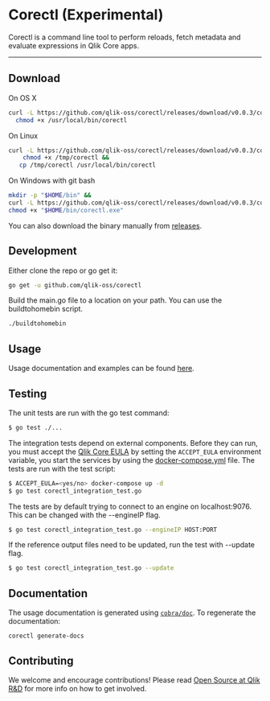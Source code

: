 # Corectl (Experimental)
Corectl is a command line tool to perform reloads, fetch metadata and evaluate expressions in Qlik Core apps.


---

## Download

On OS X

```bash
curl -L https://github.com/qlik-oss/corectl/releases/download/v0.0.3/corectl-darwin-amd64 >/usr/local/bin/corectl &&
  chmod +x /usr/local/bin/corectl
```

On Linux

```bash
curl -L https://github.com/qlik-oss/corectl/releases/download/v0.0.3/corectl-linux-amd64 >/tmp/corectl &&
    chmod +x /tmp/corectl &&
   cp /tmp/corectl /usr/local/bin/corectl
```

On Windows with git bash

```bash
mkdir -p "$HOME/bin" &&
curl -L https://github.com/qlik-oss/corectl/releases/download/v0.0.3/corectl-windows-amd64.exe > "$HOME/bin/corectl.exe" &&
chmod +x "$HOME/bin/corectl.exe"
```

You can also download the binary manually from [releases](https://github.com/qlik-oss/corectl/releases).

## Development

Either clone the repo or go get it:
```bash
go get -u github.com/qlik-oss/corectl
```

Build the main.go file to a location on your path. You can use the buildtohomebin script.
```bash
./buildtohomebin
```

## Usage

Usage documentation and examples can be found [here](./docs/corectl.md).

## Testing

The unit tests are run with the go test command:

```sh
$ go test ./...
```

The integration tests depend on external components. Before they can run, you must accept the [Qlik Core EULA](https://core.qlik.com/eula/) 
by setting the `ACCEPT_EULA` environment variable, you start the services by using the [docker-compose.yml](./docker-compose.yml) file.
The tests are run with the test script:


```sh
$ ACCEPT_EULA=<yes/no> docker-compose up -d
$ go test corectl_integration_test.go
```

The tests are by default trying to connect to an engine on localhost:9076. This can be changed with the --engineIP flag.

```sh
$ go test corectl_integration_test.go --engineIP HOST:PORT
```

If the reference output files need to be updated, run the test with --update flag.

```sh
$ go test corectl_integration_test.go --update
```

## Documentation

The usage documentation is generated using [`cobra/doc`](https://github.com/spf13/cobra/blob/master/doc/md_docs.md).
To regenerate the documentation:

`corectl generate-docs`

## Contributing
We welcome and encourage contributions! Please read [Open Source at Qlik R&D](https://github.com/qlik-oss/open-source)
for more info on how to get involved.
